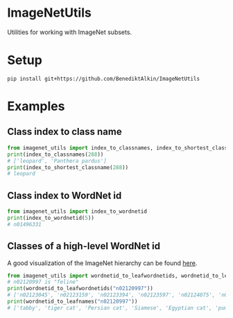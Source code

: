 # ImageNetUtils

Utilities for working with ImageNet subsets.

# Setup
`pip install git+https://github.com/BenediktAlkin/ImageNetUtils`

# Examples
## Class index to class name
``` python
from imagenet_utils import index_to_classnames, index_to_shortest_classname
print(index_to_classnames(288))
# ['leopard', 'Panthera pardus']
print(index_to_shortest_classname(288))
# leopard
```

## Class index to WordNet id
``` python
from imagenet_utils import index_to_wordnetid
print(index_to_wordnetid(5))
# n01496331
```

## Classes of a high-level WordNet id
A good visualization of the ImageNet hierarchy can be found [here](https://observablehq.com/@mbostock/imagenet-hierarchy).

``` python
from imagenet_utils import wordnetid_to_leafwordnetids, wordnetid_to_leafnames
# n02120997 is "feline"
print(wordnetid_to_leafwordnetids("n02120997")) 
# ['n02123045', 'n02123159', 'n02123394', 'n02123597', 'n02124075', 'n02125311', 'n02127052', 'n02128385', 'n02128757', 'n02128925', 'n02129165', 'n02129604', 'n02130308']
print(wordnetid_to_leafnames("n02120997"))
# ['tabby', 'tiger cat', 'Persian cat', 'Siamese', 'Egyptian cat', 'puma', 'lynx', 'leopard', 'ounce', 'jaguar', 'lion', 'tiger', 'chetah']
```